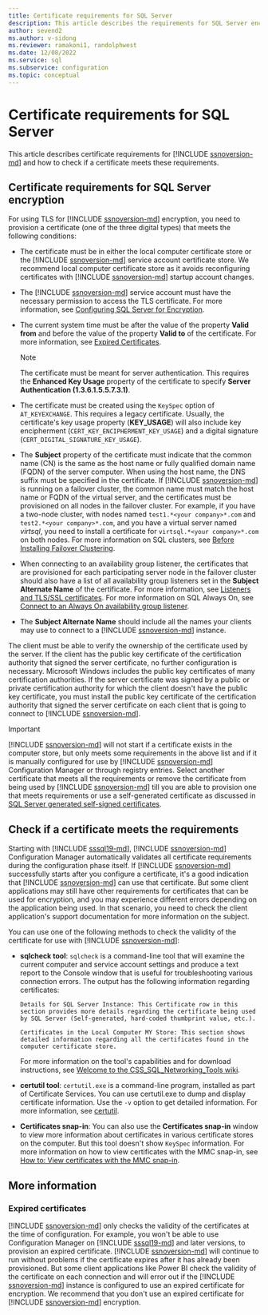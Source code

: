 ```yaml
---
title: Certificate requirements for SQL Server
description: This article describes the requirements for SQL Server encryption and how to check if a certificate meets the requirements.
author: sevend2
ms.author: v-sidong
ms.reviewer: ramakoni1, randolphwest
ms.date: 12/08/2022
ms.service: sql
ms.subservice: configuration
ms.topic: conceptual
---
```


# Certificate requirements for SQL Server

This article describes certificate requirements for [!INCLUDE [ssnoversion-md](../../includes/ssnoversion-md.md)] and how to check if a certificate meets these requirements.

## Certificate requirements for SQL Server encryption

For using TLS for [!INCLUDE [ssnoversion-md](../../includes/ssnoversion-md.md)] encryption, you need to provision a certificate (one of the three digital types) that meets the following conditions:

- The certificate must be in either the local computer certificate store or the [!INCLUDE [ssnoversion-md](../../includes/ssnoversion-md.md)] service account certificate store. We recommend local computer certificate store as it avoids reconfiguring certificates with [!INCLUDE [ssnoversion-md](../../includes/ssnoversion-md.md)] startup account changes.

- The [!INCLUDE [ssnoversion-md](../../includes/ssnoversion-md.md)] service account must have the necessary permission to access the TLS certificate. For more information, see [Configuring SQL Server for Encryption](configure-sql-server-encryption.md).

- The current system time must be after the value of the property **Valid from** and before the value of the property **Valid to** of the certificate. For more information, see [Expired Certificates](#expired-certificates).

  > [!NOTE]  
  > The certificate must be meant for server authentication. This requires the **Enhanced Key Usage** property of the certificate to specify **Server Authentication (1.3.6.1.5.5.7.3.1)**.

- The certificate must be created using the `KeySpec` option of `AT_KEYEXCHANGE`. This requires a legacy certificate. Usually, the certificate's key usage property (**KEY_USAGE**) will also include key encipherment (`CERT_KEY_ENCIPHERMENT_KEY_USAGE`) and a digital signature (`CERT_DIGITAL_SIGNATURE_KEY_USAGE`).

- The **Subject** property of the certificate must indicate that the common name (CN) is the same as the host name or fully qualified domain name (FQDN) of the server computer. When using the host name, the DNS suffix must be specified in the certificate. If [!INCLUDE [ssnoversion-md](../../includes/ssnoversion-md.md)] is running on a failover cluster, the common name must match the host name or FQDN of the virtual server, and the certificates must be provisioned on all nodes in the failover cluster. For example, if you have a two-node cluster, with nodes named `test1.*<your company>*.com` and `test2.*<your company>*.com`, and you have a virtual server named *virtsql*, you need to install a certificate for `virtsql.*<your company>*.com` on both nodes. For more information on SQL clusters, see [Before Installing Failover Clustering](../../sql-server/failover-clusters/install/before-installing-failover-clustering.md).

- When connecting to an availability group listener, the certificates that are provisioned for each participating server node in the failover cluster should also have a list of all availability group listeners set in the **Subject Alternate Name** of the certificate. For more information, see [Listeners and TLS/SSL certificates](../availability-groups/windows/listeners-client-connectivity-application-failover.md#SSLcertificates). For more information on SQL Always On, see [Connect to an Always On availability group listener](../availability-groups/windows/listeners-client-connectivity-application-failover.md).

- The **Subject Alternate Name** should include all the names your clients may use to connect to a [!INCLUDE [ssnoversion-md](../../includes/ssnoversion-md.md)] instance.

The client must be able to verify the ownership of the certificate used by the server. If the client has the public key certificate of the certification authority that signed the server certificate, no further configuration is necessary. Microsoft Windows includes the public key certificates of many certification authorities. If the server certificate was signed by a public or private certification authority for which the client doesn't have the public key certificate, you must install the public key certificate of the certification authority that signed the server certificate on each client that is going to connect to [!INCLUDE [ssnoversion-md](../../includes/ssnoversion-md.md)].

> [!IMPORTANT]  
> [!INCLUDE [ssnoversion-md](../../includes/ssnoversion-md.md)] will not start if a certificate exists in the computer store, but only meets some requirements in the above list and if it is manually configured for use by [!INCLUDE [ssnoversion-md](../../includes/ssnoversion-md.md)] Configuration Manager or through registry entries. Select another certificate that meets all the requirements or remove the certificate from being used by [!INCLUDE [ssnoversion-md](../../includes/ssnoversion-md.md)] till you are able to provision one that meets requirements or use a self-generated certificate as discussed in [SQL Server generated self-signed certificates](configure-sql-server-encryption.md#sql-server-generated-self-signed-certificates).

## Check if a certificate meets the requirements

Starting with [!INCLUDE [sssql19-md](../../includes/sssql19-md.md)], [!INCLUDE [ssnoversion-md](../../includes/ssnoversion-md.md)] Configuration Manager automatically validates all certificate requirements during the configuration phase itself. If [!INCLUDE [ssnoversion-md](../../includes/ssnoversion-md.md)] successfully starts after you configure a certificate, it's a good indication that [!INCLUDE [ssnoversion-md](../../includes/ssnoversion-md.md)] can use that certificate. But some client applications may still have other requirements for certificates that can be used for encryption, and you may experience different errors depending on the application being used. In that scenario, you need to check the client application's support documentation for more information on the subject.

You can use one of the following methods to check the validity of the certificate for use with [!INCLUDE [ssnoversion-md](../../includes/ssnoversion-md.md)]:

- **sqlcheck tool**: `sqlcheck` is a command-line tool that will examine the current computer and service account settings and produce a text report to the Console window that is useful for troubleshooting various connection errors. The output has the following information regarding certificates:

  ```Output
  Details for SQL Server Instance: This Certificate row in this section provides more details regarding the certificate being used by SQL Server (Self-generated, hard-coded thumbprint value, etc.).
    
  Certificates in the Local Computer MY Store: This section shows detailed information regarding all the certificates found in the computer certificate store.
  ```

  For more information on the tool's capabilities and for download instructions, see [Welcome to the CSS_SQL_Networking_Tools wiki](https://github.com/microsoft/CSS_SQL_Networking_Tools/wiki/).

- **certutil tool**: `certutil.exe` is a command-line program, installed as part of Certificate Services. You can use certutil.exe to dump and display certificate information. Use the `-v` option to get detailed information. For more information, see [certutil](/windows-server/administration/windows-commands/certutil).

- **Certificates snap-in**: You can also use the **Certificates snap-in** window to view more information about certificates in various certificate stores on the computer. But this tool doesn't show `KeySpec` information. For more information on how to view certificates with the MMC snap-in, see [How to: View certificates with the MMC snap-in](/dotnet/framework/wcf/feature-details/how-to-view-certificates-with-the-mmc-snap-in).

## More information

### Expired certificates

[!INCLUDE [ssnoversion-md](../../includes/ssnoversion-md.md)] only checks the validity of the certificates at the time of configuration. For example, you won't be able to use Configuration Manager on [!INCLUDE [sssql19-md](../../includes/sssql19-md.md)] and later versions, to provision an expired certificate. [!INCLUDE [ssnoversion-md](../../includes/ssnoversion-md.md)] will continue to run without problems if the certificate expires after it has already been provisioned. But some client applications like Power BI check the validity of the certificate on each connection and will error out if the [!INCLUDE [ssnoversion-md](../../includes/ssnoversion-md.md)] instance is configured to use an expired certificate for encryption. We recommend that you don't use an expired certificate for [!INCLUDE [ssnoversion-md](../../includes/ssnoversion-md.md)] encryption.